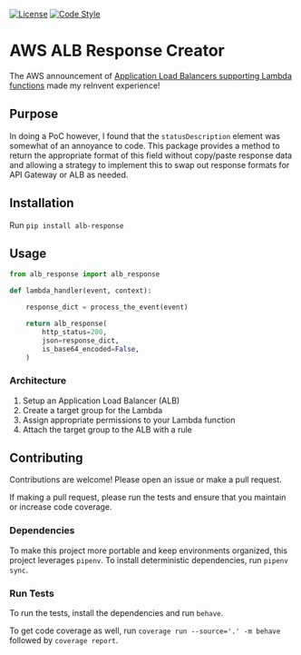 [![License](https://img.shields.io/pypi/l/Django.svg?style=plastic)](./LICENSE.md)
[![Code Style](https://img.shields.io/badge/code%20style-black-000000.svg)](https://github.com/ambv/black)

# AWS ALB Response Creator

The AWS announcement of [Application Load Balancers supporting Lambda functions](https://aws.amazon.com/blogs/networking-and-content-delivery/lambda-functions-as-targets-for-application-load-balancers/) made my reInvent experience!

## Purpose

In doing a PoC however, I found that the `statusDescription` element was somewhat of an annoyance to code. This package provides a method to return the appropriate format of this field without copy/paste response data and allowing a strategy to implement this to swap out response formats for API Gateway or ALB as needed.

## Installation

Run `pip install alb-response`

## Usage

```python
from alb_response import alb_response

def lambda_handler(event, context):

    response_dict = process_the_event(event)

    return alb_response(
        http_status=200,
        json=response_dict,
        is_base64_encoded=False,
    )
```

### Architecture

1. Setup an Application Load Balancer (ALB)
1. Create a target group for the Lambda
1. Assign appropriate permissions to your Lambda function
1. Attach the target group to the ALB with a rule

## Contributing

Contributions are welcome! Please open an issue or make a pull request.

If making a pull request, please run the tests and ensure that you maintain or increase code coverage.

### Dependencies

To make this project more portable and keep environments organized, this project leverages `pipenv`. To install deterministic dependencies, run `pipenv sync`.

### Run Tests

To run the tests, install the dependencies and run `behave`.

To get code coverage as well, run `coverage run --source='.' -m behave` followed by `coverage report`.
